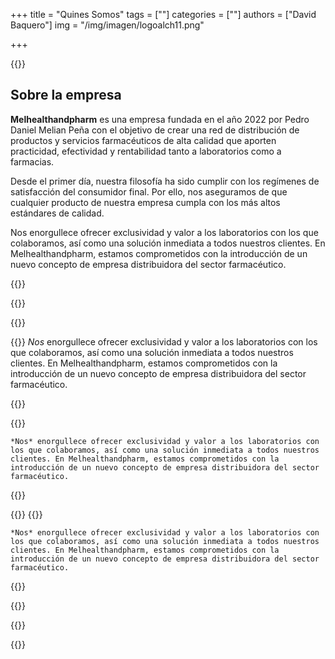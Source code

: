 +++
title = "Quines Somos"
tags = [""]
categories = [""]
authors = ["David Baquero"]
img = "/img/imagen/logoalch11.png"

+++

{{<forma imagen="/img/mhp1.png" padding="50px">}}

## Sobre la empresa 

**Melhealthandpharm** es una empresa fundada en el año 2022 por Pedro Daniel Melian Peña con el objetivo de crear una red de distribución de productos y servicios farmacéuticos de alta calidad que aporten practicidad, efectividad y rentabilidad tanto a laboratorios como a farmacias.

Desde el primer día, nuestra filosofía ha sido cumplir con los regímenes de satisfacción del consumidor final. Por ello, nos aseguramos de que cualquier producto de nuestra empresa cumpla con los más altos estándares de calidad.

Nos enorgullece ofrecer exclusividad y valor a los laboratorios con los que colaboramos, así como una solución inmediata a todos nuestros clientes. En Melhealthandpharm, estamos comprometidos con la introducción de un nuevo concepto de empresa distribuidora del sector farmacéutico.

{{</forma>}}

{{<content>}}

 {{<row>}}


   {{<cols col="col-xs-12 col-sm-2 text-center text-justify" >}}
   *Nos* enorgullece ofrecer exclusividad y valor a los laboratorios con los que colaboramos, así como una solución inmediata a todos nuestros clientes. En Melhealthandpharm, estamos comprometidos con la introducción de un nuevo concepto de empresa distribuidora del sector farmacéutico.

   {{</cols>}}

   {{<cols col="col-xs-12 col-sm-2 text-center text-justify" >}}


    *Nos* enorgullece ofrecer exclusividad y valor a los laboratorios con los que colaboramos, así como una solución inmediata a todos nuestros clientes. En Melhealthandpharm, estamos comprometidos con la introducción de un nuevo concepto de empresa distribuidora del sector farmacéutico.


   {{</cols>}}

   {{<cols col="col-xs-12 col-sm-2 text-center text-justify" >}}
{{<markdown>}}

    *Nos* enorgullece ofrecer exclusividad y valor a los laboratorios con los que colaboramos, así como una solución inmediata a todos nuestros clientes. En Melhealthandpharm, estamos comprometidos con la introducción de un nuevo concepto de empresa distribuidora del sector farmacéutico.
{{</markdown>}}

   {{</cols>}}



 {{</row>}}
 
{{</content>}} 



